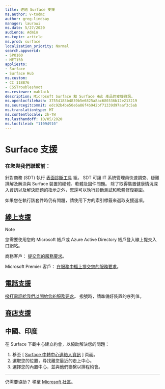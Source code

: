 ```yaml
---
title: 連絡 Surface 支援
ms.author: v-todmc
author: greg-lindsay
manager: laurawi
ms.date: 5/27/2020
audience: Admin
ms.topic: article
ms.prod: surface
localization_priority: Normal
search.appverid:
- SPO160
- MET150
appliesto:
- Surface
- Surface Hub
ms.custom:
- CI 118876
- CSSTroubleshoot
ms.reviewer: mablaik
description: Microsoft Surface 和 Surface Hub 產品的支援資訊。
ms.openlocfilehash: 37554183b4839b5e6825a8ac680336b12e213219
ms.sourcegitcommit: edc92b4be50e6a86f4b942bf71339d97aaf3c5ab
ms.translationtype: MT
ms.contentlocale: zh-TW
ms.lasthandoff: 10/05/2020
ms.locfileid: "11094910"
---
```

# Surface 支援

### 在您與我們聯繫前：  

針對商務 (SDT) 執行 [表面診斷工具](https://docs.microsoft.com/surface/surface-diagnostic-toolkit-business) 組。 SDT 可讓 IT 系統管理員快速調查、疑難排解及解決與 Surface 裝置的硬體、軟體及固件問題。 除了取得裝置健康情況深入資訊以及解決問題的指示之外，您還可以執行診斷測試和軟體修復範圍。 

如果您在執行該套件時仍有問題，請使用下方的索引標籤來選取支援選項。

## [線上支援](#tab/online)

> [!NOTE]
> 您需要使用您的 Microsoft 帳戶或 Azure Active Directory 帳戶登入線上提交入口網站。  

商務客戶： [提交您的服務要求](https://support.serviceshub.microsoft.com/supportforbusiness/create?sapId=d383b26c-f150-6220-8f1b-e8aa325d9727)。 

Microsoft Premier 客戶： [在服務中樞上提交您的服務要求](https://serviceshub.microsoft.com/support/contactsupport)。 

 
## [電話支援](#tab/phone)

[撥打電話給我們以開始您的服務要求](https://support.microsoft.com/help/4051701/global-customer-service-phone-numbers)。 撥號時，請準備好裝置的序列值。 

## [商店支援](#tab/instore)

## 中國、印度

在 Surface 下載中心建立約會，以協助解決您的問題：

1. 移至 [ [Surface 中轉中心連絡人資訊](https://support.microsoft.com/help/4498593/find-surface-walk-in-center-contact-information) ] 頁面。 
2. 選取您的位置，尋找離您最近的走上中心。  
3. 選擇您的內置中心，並與他們聯繫以排程約會。


---

仍需要協助？ 移至 [Microsoft 社區](https://answers.microsoft.com/)。
